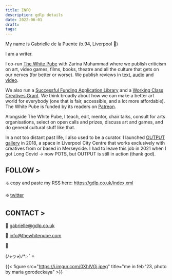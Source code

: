 ```yaml
---
title: INFO
description: gdlp details
date: 2022-06-01
draft: 
tags: 
---
```


My name is Gabrielle de la Puente (b.94, Liverpool 📍)

I am a writer.

I co-run [The White Pube](https://thewhitepube.com) with Zarina Muhammad where we publish criticism on art, video games, films, books, theatre and all the culture that gets on our nerves (for better or worse). We publish reviews in [text](https://thewhitepube.com), [audio](https://thewhitepube.co.uk/podcasts/) and [video](https://www.youtube.com/channel/UC3dcNljL17OyeC_BcG0WtBQ/featured).

We also run a [Successful Funding Application Library](https://thewhitepube.co.uk/funding-library/) and a [Working Class Creatives Grant](https://thewhitepube.co.uk/grants/). We think broadly about how we can make a better art world for everybody (one that is fair, accessible, and a lot more affordable). The White Pube is funded by its readers on [Patreon](https://www.patreon.com/thewhitepube).

Alongside The White Pube, I teach, edit, mentor, chair talks, consult for arts organisations, select on open calls and prizes, discuss art and games, and do general cultural stuff like that.

In a not too distant past life, I also used to be a curator. I launched [OUTPUT gallery](http://outputgallery.com) in 2018, a space in Liverpool City Centre that works exclusively with creatives from or based in Merseyside. I had to leave this job in 2021 when I got Long Covid -> now POTS, but OUTPUT is still in action (thank god).

## FOLLOW >

❇️ copy and paste my RSS here: https://gdlp.co.uk/index.xml

❇️ [twitter](https://twitter.com/gdlp__)

## CONTACT >

📧 gabrielle@gdlp.co.uk

📧 info@thewhitepube.com

🌸

(ﾉ◕ヮ◕)ﾉ*:･ﾟ✧


{{< figure src="https://i.imgur.com/0XhIVGj.jpeg" title="me in feb '23, photo by maria gorodeckaya" >}}

